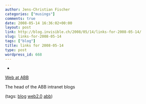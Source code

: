 ```yaml
---
author: Jens-Christian Fischer
categories: ["musings"]
comments: true
date: 2008-05-14 16:36:02+00:00
layout: post
link: http://blog.invisible.ch/2008/05/14/links-for-2008-05-14/
slug: links-for-2008-05-14
tags: ["blog"]
title: links for 2008-05-14
type: post
wordpress_id: 668
---
```



	
  * 
		

[Web at ABB](http://webatabb.blogspot.com/)


		

The head of the ABB intranet blogs


		

(tags: [blog](http://del.icio.us/jaycee/blog) [web2.0](http://del.icio.us/jaycee/web2.0) [abb](http://del.icio.us/jaycee/abb))


	


